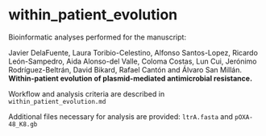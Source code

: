 # within_patient_evolution

Bioinformatic analyses performed for the manuscript:

Javier DelaFuente, Laura Toribio-Celestino, Alfonso Santos-Lopez, Ricardo León-Sampedro, Aida Alonso-del Valle, Coloma Costas, Lun Cui, Jerónimo Rodríguez-Beltrán, David Bikard, Rafael Cantón and Álvaro San Millán. **Within-patient evolution of plasmid-mediated antimicrobial resistance.**

Workflow and analysis criteria are described in `within_patient_evolution.md`

Additional files necessary for analysis are provided: `ltrA.fasta` and `pOXA-48_K8.gb`
